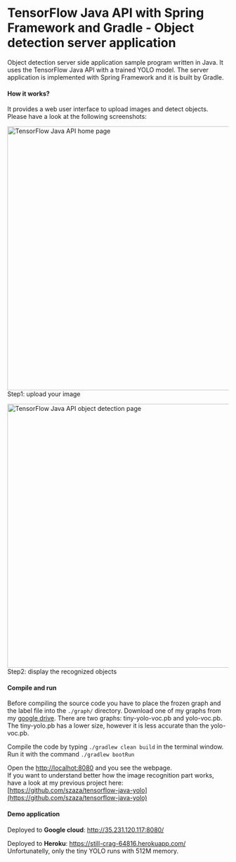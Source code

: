 # TensorFlow Java API with Spring Framework and Gradle - Object detection server application
Object detection server side application sample program written in Java. It uses the TensorFlow Java API with a trained YOLO model. The server application is implemented with Spring Framework and it is built by Gradle.

#### How it works?

It provides a web user interface to upload images and detect objects. Please have a look at the following screenshots:

<img src="https://github.com/szaza/java-tensorflow-spring/blob/master/sample/home-page.jpg" alt="TensorFlow Java API home page" title="TensorFlow Java API home page" width="600"/><br/>
Step1: upload your image

<img src="https://github.com/szaza/java-tensorflow-spring/blob/master/sample/object-detection-page.jpg" alt="TensorFlow Java API object detection page" title="TensorFlow Java API object detection page" width="600"/><br/>Step2: display the recognized objects

#### Compile and run
Before compiling the source code you have to place the frozen graph and the label file into the `./graph/` directory. Download one of my graphs from my [google drive](https://drive.google.com/drive/folders/1GfS1Yle7Xari1tRUEi2EDYedFteAOaoN). There are two graphs: tiny-yolo-voc.pb and yolo-voc.pb. The tiny-yolo.pb has a lower size, however it is less accurate than the yolo-voc.pb.

Compile the code by typing `./gradlew clean build` in the terminal window.<br/>
Run it with the command `./gradlew bootRun`

Open the [http://localhot:8080](http://localhot:8080) and you see the webpage.<br/>
If you want to understand better how the image recognition part works, have a look at my previous project here: [https://github.com/szaza/tensorflow-java-yolo](https://github.com/szaza/tensorflow-java-yolo)

#### Demo application

Deployed to **Google cloud**: http://35.231.120.117:8080/

Deployed to **Heroku**: https://still-crag-64816.herokuapp.com/<br/>
Unfortunatelly, only the tiny YOLO runs with 512M memory.
